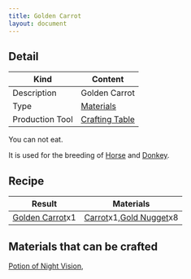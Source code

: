 ```yaml
---
title: Golden Carrot
layout: document
---
```

## Detail

|Kind|Content|
|---|---|
|Description|Golden Carrot|
|Type|[Materials](Materials)|
|Production Tool|[Crafting Table](Crafting_Table)|

You can not eat.

It is used for the breeding of [Horse](Horse) and [Donkey](Donkey).

## Recipe

|Result|Materials|
|---|---|
|[Golden Carrot](Golden_Carrot)x1|[Carrot](Carrot)x1,[Gold Nugget](Gold_Nugget)x8|

## Materials that can be crafted

[Potion of Night Vision](Potion_of_Night_Vision),
